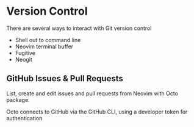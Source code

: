 # Version Control

There are several ways to interact with Git version control

* Shell out to command line
* Neovim terminal buffer
* Fugitive
* Neogit

## GitHub Issues & Pull Requests

List, create and edit issues and pull requests from Neovim with Octo package.

Octo connects to GitHub via the GitHub CLI, using a developer token for authentication

